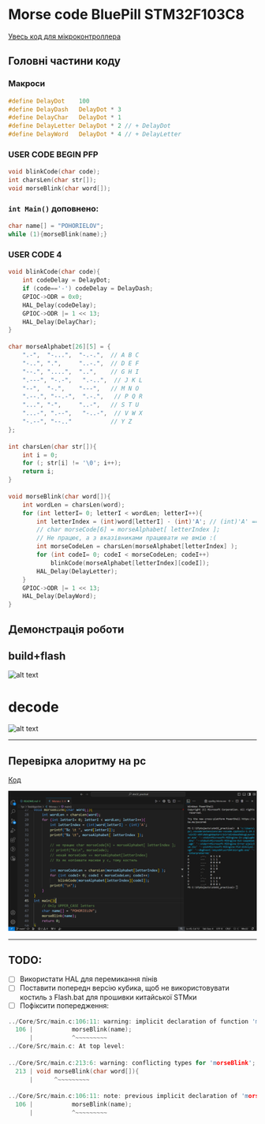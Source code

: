 # Morse code BluePill STM32F103C8

[Увесь код для мікроконтроллера](Core/Src/main.c)

## Головні частини коду

### Макроси
``` c
#define DelayDot    100
#define DelayDash   DelayDot * 3
#define DelayChar   DelayDot * 1
#define DelayLetter DelayDot * 2 // + DelayDot
#define DelayWord   DelayDot * 4 // + DelayLetter
```

### USER CODE BEGIN PFP
``` c
void blinkCode(char code);
int charsLen(char str[]);
void morseBlink(char word[]);
```


###  `int Main()` доповнено:
``` c
char name[] = "POHORIELOV";
while (1){morseBlink(name);}
```

###  USER CODE  4
``` c
void blinkCode(char code){
	int codeDelay = DelayDot;
	if (code=='-') codeDelay = DelayDash;
	GPIOC->ODR = 0x0;
	HAL_Delay(codeDelay);
	GPIOC->ODR |= 1 << 13;
	HAL_Delay(DelayChar);
}

char morseAlphabet[26][5] = {
	".-",  "-...",  "-.-.",  // A B C
	"-..", ".",     "..-.",  // D E F
	"--.", "....",  "..",    // G H I
	".---", "-.-",   ".-..",  // J K L
	"--",  "-.",    "---",   // M N O
	".--.", "--.-",  ".-.",   // P Q R
	"...", "-",     "..-",   // S T U
	"...-", ".--",   "-..-",  // V W X
	"-.--", "--.."   		 // Y Z
};

int charsLen(char str[]){
    int i = 0;
    for (; str[i] != '\0'; i++);
    return i;
}

void morseBlink(char word[]){
	int wordLen = charsLen(word);
	for (int letterI= 0; letterI < wordLen; letterI++){
		int letterIndex = (int)word[letterI] - (int)'A'; // (int)'A' == 65
		// char morseCode[6] = morseAlphabet[ letterIndex ];
		// Не працює, а з вказівниками працювати не вмію :(
		int morseCodeLen = charsLen(morseAlphabet[letterIndex] );
		for (int codeI= 0; codeI < morseCodeLen; codeI++)
			blinkCode(morseAlphabet[letterIndex][codeI]);
		HAL_Delay(DelayLetter);
	}
	GPIOC->ODR |= 1 << 13;
	HAL_Delay(DelayWord);
}
```

## Демонстрація роботи

## build+flash
<!-- <video autoplay loop muted controls src="READMEfiles/build+flash.mp4" title="build+flash.mp4"></video> -->

<!-- [![build+flash.mp4](build+flash.jpg)](READMEfiles/build+flash.mp4) -->

![alt text](READMEfiles/build+flash.gif)

# decode
<!-- <video autoplay loop muted controls src="READMEfiles/decode.mp4" title="morse decode.mp4"></video> -->

<!-- [![morse decode.mp4](READMEfiles/decode.jpg)](READMEfiles/decode.mp4) -->

![alt text](READMEfiles/decode.gif)

---

## Перевірка алоритму на pc
[Код](TestAlgoritm/Morse.c)

![alt text](READMEfiles/algoritmTest.png)

---

## TODO:
- [ ] Використати HAL для перемикання пінів
- [ ] Поставити попередн версію кубика, щоб не використовувати костиль з Flash.bat для прошивки китайської STMки
- [ ] Пофіксити попередження:

``` c
../Core/Src/main.c:106:11: warning: implicit declaration of function 'morseBlink' [-Wimplicit-function-declaration]
  106 |           morseBlink(name);
      |           ^~~~~~~~~~
../Core/Src/main.c: At top level:

../Core/Src/main.c:213:6: warning: conflicting types for 'morseBlink'; have 'void(char *)'
  213 | void morseBlink(char word[]){
      |      ^~~~~~~~~~

../Core/Src/main.c:106:11: note: previous implicit declaration of 'morseBlink' with type 'void(char *)'
  106 |           morseBlink(name);
      |           ^~~~~~~~~~
```